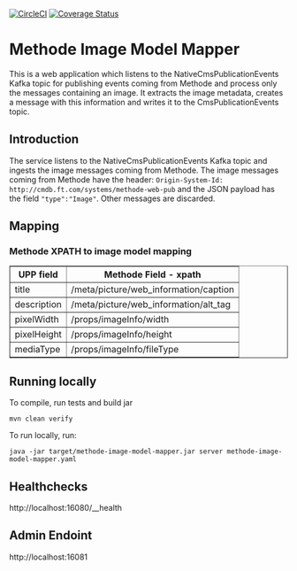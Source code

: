 [![CircleCI](https://circleci.com/gh/Financial-Times/methode-image-model-mapper.svg?style=svg)](https://circleci.com/gh/Financial-Times/methode-image-model-mapper) [![Coverage Status](https://coveralls.io/repos/github/Financial-Times/methode-image-model-mapper/badge.svg)](https://coveralls.io/github/Financial-Times/methode-image-model-mapper)

# Methode Image Model Mapper
This is a web application which listens to the NativeCmsPublicationEvents Kafka topic for publishing events coming from Methode and process only the messages
containing an image. It extracts the image metadata, creates a message with this information and writes it to the CmsPublicationEvents topic.

## Introduction

The service listens to the NativeCmsPublicationEvents Kafka topic and ingests the image messages coming from Methode.
The image messages coming from Methode have the header: `Origin-System-Id: http://cmdb.ft.com/systems/methode-web-pub` and the JSON payload has the 
field `"type":"Image"`. Other messages are discarded.

## Mapping
### Methode XPATH to image model mapping

<table border="1">
    <tr>
        <th>UPP field</td>
        <th>Methode Field - xpath</td>
    </tr>
    <tr>
        <td>title</td>
        <td>/meta/picture/web_information/caption</td>
    </tr>
    <tr>
        <td>description</td>
        <td>/meta/picture/web_information/alt_tag</td>
    </tr>
    <tr>
        <td>pixelWidth</td>
        <td>/props/imageInfo/width</td>
    </tr>
    <tr>
        <td>pixelHeight</td>
        <td>/props/imageInfo/height</td>
    </tr>
    <tr>
        <td>mediaType</td>
        <td>/props/imageInfo/fileType</td>
    </tr>
</table>

## Running locally
To compile, run tests and build jar
    
    mvn clean verify 

To run locally, run:
    
    java -jar target/methode-image-model-mapper.jar server methode-image-model-mapper.yaml

## Healthchecks 
http://localhost:16080/__health

## Admin Endoint
http://localhost:16081